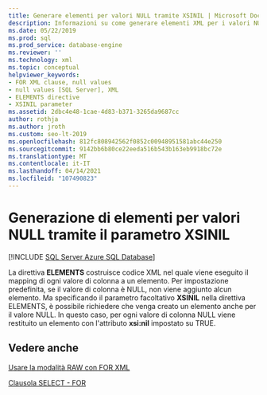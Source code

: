 ```yaml
---
title: Generare elementi per valori NULL tramite XSINIL | Microsoft Docs
description: Informazioni su come generare elementi XML per i valori NULL usando il parametro XSINIL nella direttiva ELEMENTS.
ms.date: 05/22/2019
ms.prod: sql
ms.prod_service: database-engine
ms.reviewer: ''
ms.technology: xml
ms.topic: conceptual
helpviewer_keywords:
- FOR XML clause, null values
- null values [SQL Server], XML
- ELEMENTS directive
- XSINIL parameter
ms.assetid: 2dbc4e48-1cae-4d83-b371-3265da9687cc
author: rothja
ms.author: jroth
ms.custom: seo-lt-2019
ms.openlocfilehash: 812fc808942562f0852c00948951581abc44e250
ms.sourcegitcommit: 9142bb6b80ce22eeda516b543b163eb9918bc72e
ms.translationtype: MT
ms.contentlocale: it-IT
ms.lasthandoff: 04/14/2021
ms.locfileid: "107490823"
---
```

# <a name="generate-elements-for-null-values-with-the-xsinil-parameter"></a>Generazione di elementi per valori NULL tramite il parametro XSINIL

[!INCLUDE [SQL Server Azure SQL Database](../../includes/applies-to-version/sql-asdb.md)]

La direttiva **ELEMENTS** costruisce codice XML nel quale viene eseguito il mapping di ogni valore di colonna a un elemento. Per impostazione predefinita, se il valore di colonna è NULL, non viene aggiunto alcun elemento. Ma specificando il parametro facoltativo **XSINIL** nella direttiva ELEMENTS, è possibile richiedere che venga creato un elemento anche per il valore NULL. In questo caso, per ogni valore di colonna NULL viene restituito un elemento con l'attributo **xsi:nil** impostato su TRUE.  
  
## <a name="see-also"></a>Vedere anche

[Usare la modalità RAW con FOR XML](../../relational-databases/xml/use-raw-mode-with-for-xml.md)

[Clausola SELECT - FOR](../../t-sql/queries/select-for-clause-transact-sql.md)
